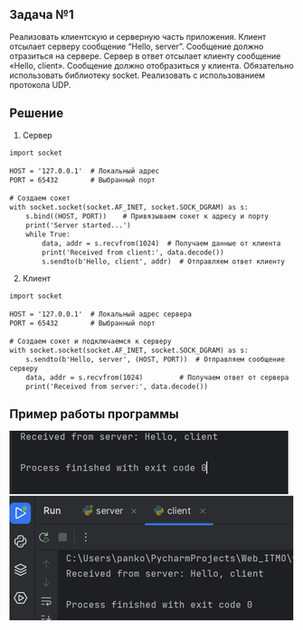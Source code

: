 ## Задача №1

Реализовать клиентскую и серверную часть приложения. Клиент отсылает 
серверу сообщение “Hello, server”. Сообщение должно отразиться на 
сервере.
Сервер в ответ отсылает клиенту сообщение «Hello, client». Сообщение 
должно отобразиться у клиента.
Обязательно использовать библиотеку socket.
Реализовать с использованием протокола UDP.

## Решение

1. Сервер

```
import socket

HOST = '127.0.0.1'  # Локальный адрес
PORT = 65432        # Выбранный порт

# Создаем сокет
with socket.socket(socket.AF_INET, socket.SOCK_DGRAM) as s:
    s.bind((HOST, PORT))    # Привязываем сокет к адресу и порту
    print('Server started...')
    while True:
        data, addr = s.recvfrom(1024)  # Получаем данные от клиента
        print('Received from client:', data.decode())
        s.sendto(b'Hello, client', addr)  # Отправляем ответ клиенту
```

2. Клиент

```
import socket

HOST = '127.0.0.1'  # Локальный адрес сервера
PORT = 65432        # Выбранный порт

# Создаем сокет и подключаемся к серверу
with socket.socket(socket.AF_INET, socket.SOCK_DGRAM) as s:
    s.sendto(b'Hello, server', (HOST, PORT))  # Отправляем сообщение серверу
    data, addr = s.recvfrom(1024)         # Получаем ответ от сервера
    print('Received from server:', data.decode())
```

## Пример работы программы

![Серверная часть](img/1.png)
![Клиентская часть](img/2.png)